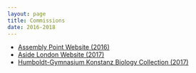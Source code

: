 ```yaml
---
layout: page
title: Commissions
date: 2016-2018
---
```


- [Assembly Point Website (2016)](http://assemblypoint.xyz/)
- [Aside London Website (2017)](http://asidelondon.com/)
- [Humboldt-Gymnasium Konstanz Biology Collection (2017)](http://avh-sammlung.de/)